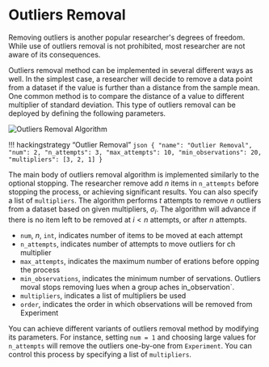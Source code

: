 # Outliers Removal

Removing outliers is another popular researcher's degrees of freedom. While use of outliers removal is not prohibited, most researcher are not aware of its consequences.

Outliers removal method can be implemented in several different ways as well. In the simplest case, a researcher will decide to remove a data point from a dataset if the value is further than a distance from the sample mean. One common method is to compare the distance of a value to different multiplier of standard deviation. This type of outliers removal can be deployed by defining the following parameters.


![Outliers Removal Algorithm](/hacking-strategies/figures/outlier-removal.png)


!!! hackingstrategy “Outlier Removal”
		```json
		{
		  "name": "Outlier Removal",
		  "num": 2,
		  "n_attempts": 3,
		  "max_attempts": 10,
		  "min_observations": 20,
		  "multipliers": [3, 2, 1]
		}
		```

The main body of outliers removal algorithm is implemented similarly to the optional stopping. The researcher remove add $n$ items in `n_attempts` before stopping the process, or achieving significant results. You can also specify a list of `multipliers`. The algorithm performs *t* attempts to remove *n* outliers from a dataset based on given multipliers, $\sigma_i$. The algorithm will advance if there is no item left to be removed at $i < n$ attempts, or after *n* attempts.



-  `num`, *n*, `int`, indicates number of items to be moved at each attempt
- `n_attempts`, indicates number of attempts to move outliers for ch multiplier
- `max_attempts`, indicates the maximum number of erations before opping the process
- `min_observations`, indicates the minimum number of servations. Outliers moval stops removing lues when a group aches in\_observation\`.
- `multipliers`, indicates a list of multipliers be used
- `order`, indicates the order in which observations will be removed from Experiment

You can achieve different variants of outliers removal method by modifying its parameters. For instance, setting `num = 1` and choosing large values for `n_attempts` will remove the outliers one-by-one from `Experiment`. You can control this process by specifying a list of `multipliers`.

